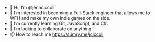 - 👋 Hi, I’m @jennciccoli
- 👀 I’m interested in becoming a Full-Stack engineer that allows me to WFH and make my own indie games on the side.
- 🌱 I’m currently learning Git, JavaScript, and C#.
- 💞️ I’m looking to collaborate on anything!
- 📫 How to reach me https://sumry.me/jciccoli

<!---
jennciccoli/jennciccoli is a ✨ special ✨ repository because its `README.md` (this file) appears on your GitHub profile.
You can click the Preview link to take a look at your changes.
--->
